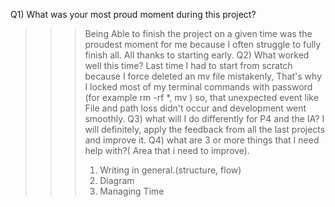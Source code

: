 Q1) What was your most proud moment during this project?
>>> Being Able to finish the project on a given time was the proudest moment for me because I often struggle to fully finish all. All thanks to starting
>early. 
Q2) What worked well this time?
>>> Last time I had to start from scratch because I force deleted an mv file mistakenly, That's why I locked most of my terminal commands with password (for example rm -rf *, mv ) so, that unexpected event like
>>> File and path loss didn't occur and development went smoothly.
Q3) what will I do differently for P4 and the IA?
>>> I will definitely, apply the feedback from all the last projects and improve it. 
Q4) what are 3 or more things that I need help with?( Area that i need to improve).
>>> 1. Writing in general.(structure, flow)
>>> 2. Diagram
>>> 3. Managing Time
